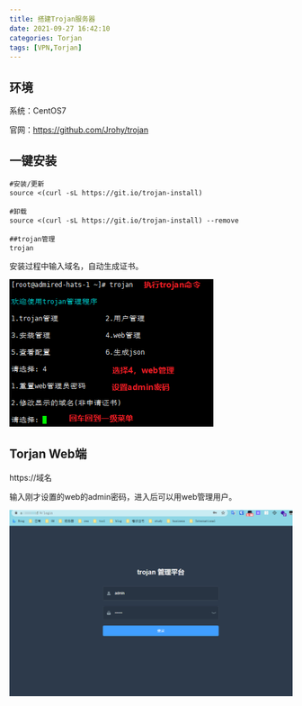 ```yaml
---
title: 搭建Trojan服务器
date: 2021-09-27 16:42:10
categories: Torjan
tags: [VPN,Torjan]
---
```


## 环境

系统：CentOS7

官网：https://github.com/Jrohy/trojan

## 一键安装

```shell
#安装/更新
source <(curl -sL https://git.io/trojan-install)

#卸载
source <(curl -sL https://git.io/trojan-install) --remove

##trojan管理
trojan
```
安装过程中输入域名，自动生成证书。

![image-20210927173218010](搭建Trojan服务器/image-20210927173218010.png)

## Torjan Web端

https://域名

输入刚才设置的web的admin密码，进入后可以用web管理用户。

![image-20210927173355184](搭建Trojan服务器/image-20210927173355184.png)

